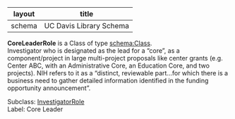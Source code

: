 | layout| title |
| ------------- |:-------------:|
| schema     | UC Davis Library Schema    |

**CoreLeaderRole** is a Class of type [schema:Class](http://schema.org/Class). <br /> 
Investigator who is designated as the lead for a “core”, as a component/project in large multi-project proposals like center grants (e.g. Center ABC, with an Administrative Core, an Education Core, and two projects). NIH refers to it as a “distinct, reviewable part…for which there is a business need to gather detailed information identified in the funding opportunity announcement”. <br /> 

Subclass: [InvestigatorRole](http://vivoweb.org/ontology/core#InvestigatorRole)<br /> Label: Core Leader<br /> 
